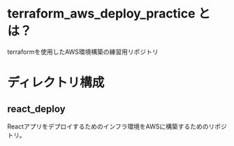 # terraform_aws_deploy_practice とは？
terraformを使用したAWS環境構築の練習用リポジトリ

# ディレクトリ構成
## react_deploy
Reactアプリをデプロイするためのインフラ環境をAWSに構築するためのリポジトリ。
